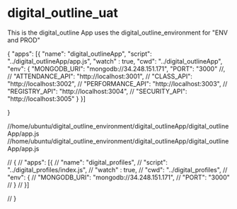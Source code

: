 # digital_outline_uat

This is the digital_outline App uses the digital_outline_environment for "ENV and PROD"


{
 "apps": [{
     "name": "digital_outlineApp",
     "script": "../digital_outlineApp/app.js",
     "watch"     : true,
     "cwd": "../digital_outlineApp",
     "env": {
       "MONGODB_URI": "mongodb://34.248.151.171",
        "PORT": "3000"
        //,
       // "ATTENDANCE_API": "http://localhost:3001",
       // "CLASS_API": "http://localhost:3002",
       // "PERFORMANCE_API": "http://localhost:3003",
       // "REGISTRY_API": "http://localhost:3004",
       // "SECURITY_API": "http://localhost:3005"
     }
}]

}





  //home/ubuntu/digital_outline_environment/digital_outlineApp/digital_outlineApp/app.js
 //home/ubuntu/digital_outline_environment/digital_outlineApp/digital_outlineApp/app.js

// {
//  "apps": [{
//      "name": "digital_profiles",
//      "script": "../digital_profiles/index.js",
//      "watch"     : true,
//      "cwd": "../digital_profiles",
//      "env": {
//        "MONGODB_URI": "mongodb://34.248.151.171",
//        "PORT": "3000"
//      }
// }]

// }
